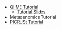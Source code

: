 
* [QIIME Tutorial](https://github.com/mlangill/microbiome_helper/wiki/16S-tutorial-(chemerin))
    * [Tutorial Slides](https://www.dropbox.com/s/csa7nedv1ep4uud/QIIME_tutorial.pptx?dl=1)
* [Metagenomics Tutorial](https://github.com/mlangill/microbiome_helper/wiki/Metagenomics-Tutorial-Summer-School)  
* [PICRUSt Tutorial](https://github.com/mlangill/microbiome_helper/wiki/CBW-2016-PICRUSt-tutorial)
